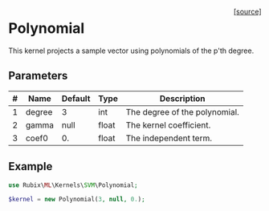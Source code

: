 <span style="float:right;"><a href="https://github.com/RubixML/ML/blob/master/src/Kernels/SVM/Polynomial.php">[source]</a></span>

# Polynomial
This kernel projects a sample vector using polynomials of the p'th degree.

## Parameters
| # | Name | Default | Type | Description |
|---|---|---|---|---|
| 1 | degree | 3 | int | The degree of the polynomial. |
| 2 | gamma | null | float | The kernel coefficient. |
| 3 | coef0 | 0. | float | The independent term. |

## Example
```php
use Rubix\ML\Kernels\SVM\Polynomial;

$kernel = new Polynomial(3, null, 0.);
```
